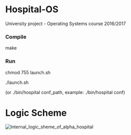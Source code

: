 Hospital-OS
===========
University project - Operating Systems course 2016/2017

### Compile
make

### Run
chmod 755 launch.sh

./launch.sh

(or ./bin/hospital conf_path, example: ./bin/hospital conf)

# Logic Scheme 

![Internal_logic_sheme_of_alpha_hospital](https://drlux.github.io/alpha_hostpital.png)
